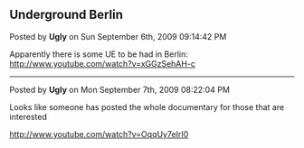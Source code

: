 ## Underground Berlin
Posted by **Ugly** on Sun September 6th, 2009 09:14:42 PM

Apparently there is some UE to be had in Berlin:
<http://www.youtube.com/watch?v=xGGzSehAH-c>

--------------------------------------------------------------------------------

Posted by **Ugly** on Mon September 7th, 2009 08:22:04 PM

Looks like someone has posted the whole documentary for those that are
interested

<http://www.youtube.com/watch?v=OqqUy7eIrI0>
